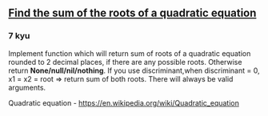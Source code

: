 <h2><a href=https://www.codewars.com/kata/57d448c6ba30875437000138/train/javascript target="_blank">Find the sum of the roots of a quadratic equation</a></h2><h3>7 kyu</h3><p>Implement function which will return sum of roots of a quadratic equation rounded to 2 decimal places, if there are any possible roots. Otherwise return <strong>None/null/nil/nothing</strong>. If you use discriminant,when discriminant = 0, x1 = x2 = root =&gt; return sum of both roots. There will always be valid arguments. </p><p>Quadratic equation - <a href="https://en.wikipedia.org/wiki/Quadratic_equation" data-turbolinks="false" target="_blank">https://en.wikipedia.org/wiki/Quadratic_equation</a></p>